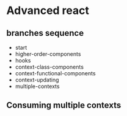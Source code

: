 # Advanced react

## branches sequence

- start
- higher-order-components
- hooks
- context-class-components
- context-functional-components
- context-updating
- multiple-contexts

## Consuming multiple contexts


```javascript

```

```javascript

```

```javascript

```

```javascript

```